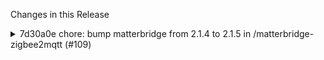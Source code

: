 Changes in this Release

<details><summary>7d30a0e chore: bump matterbridge from 2.1.4 to 2.1.5 in /matterbridge-zigbee2mqtt (#109)</summary>
chore: bump matterbridge from 2.1.4 to 2.1.5 in /matterbridge-zigbee2mqtt (#109)

Bumps [matterbridge](https://github.com/Luligu/matterbridge) from 2.1.4
to 2.1.5.
<details>
<summary>Release notes</summary>
<p><em>Sourced from <a
href="https://github.com/Luligu/matterbridge/releases">matterbridge's
releases</a>.</em></p>
<blockquote>
<h2>Release 2.1.5</h2>
<h3>Breaking Changes</h3>
<p>Starting from v. 2.0.0, Matterbridge is running only in mode edge (no
parameter needed and no badge in the frontend).</p>
<p>Starting from v. 2.1.0, the legacy old api of matter.js have been
completely removed from Matterbridge and from all plugins.</p>
<p>For this reason there is no compatibility with the old versions of
the plugins.</p>
<p>You need to update all plugins you use and Matterbridge in the same
moment.</p>
<p>I suggest to first update all plugins without restarting and then to
update Matterbridge so when it restarts, all versions will be the
latest.</p>
<p>If you use docker, all plugins are already installed in the image so
you just need to pull the new image.</p>
<p>Compatibility list:
matterbridge-shelly v. 1.1.5
matterbridge-zigbee2mqtt v. 2.4.4
matterbridge-somfy-tahoma v. 1.2.3
matterbridge-hass v. 0.0.8</p>
<h2>[2.1.5] - 2025-02-11</h2>
<h3>Added</h3>
<ul>
<li>[frontend]: Frontend v.2.4.1.</li>
<li>[frontend]: Optimized rendering of all pages.</li>
<li>[frontend]: Added cpuUsed, rss and heapUsed to
SystemInformation.</li>
<li>[frontend]: Added UiProvider.</li>
<li>[frontend]: Added wssSendCpuUpdate, wssSendMemoryUpdate and
wssSendSnackbarMessage.</li>
<li>[docker]: Added health check to docker images. See README-DOCKER.md
with the updated configuration.</li>
</ul>
<h3>Changed</h3>
<ul>
<li>[matterbridge]: Calls getNpmPackageVersion() instead of npm to get
latest version to optimize memory and cpu usage.</li>
<li>[matterbridge]: Memory optimization on MatterbridgeEndpoint.</li>
</ul>
<h3>Fixed</h3>
<ul>
<li>[matterbridge]: Refactor shutdown sequences for reset and factory
reset.</li>
<li>[matterbridge]: Refactor reset devices adding a wait of 1 sec to
allow matter to deliver all messages before shutting down.</li>
</ul>
<!-- raw HTML omitted -->
</blockquote>
</details>
<details>
<summary>Changelog</summary>
<p><em>Sourced from <a
href="https://github.com/Luligu/matterbridge/blob/main/CHANGELOG.md">matterbridge's
changelog</a>.</em></p>
<blockquote>
<h2>[2.1.5] - 2025-02-11</h2>
<h3>Added</h3>
<ul>
<li>[frontend]: Frontend v.2.4.1.</li>
<li>[frontend]: Optimized rendering of all pages.</li>
<li>[frontend]: Added cpuUsed, rss and heapUsed to
SystemInformation.</li>
<li>[frontend]: Added UiProvider.</li>
<li>[frontend]: Added wssSendCpuUpdate, wssSendMemoryUpdate and
wssSendSnackbarMessage.</li>
<li>[docker]: Added health check to docker images. See README-DOCKER.md
with the updated configuration.</li>
</ul>
<h3>Changed</h3>
<ul>
<li>[matterbridge]: Calls getNpmPackageVersion() instead of npm to get
latest version to optimize memory and cpu usage.</li>
<li>[matterbridge]: Memory optimization on MatterbridgeEndpoint.</li>
</ul>
<h3>Fixed</h3>
<ul>
<li>[matterbridge]: Refactor shutdown sequences for reset and factory
reset.</li>
<li>[matterbridge]: Refactor reset devices adding a wait of 1 sec to
allow matter to deliver all messages before shutting down.</li>
</ul>
<!-- raw HTML omitted -->
</blockquote>
</details>
<details>
<summary>Commits</summary>
<ul>
<li><a
href="https://github.com/Luligu/matterbridge/commit/338f34cf7abcbf2166f4c12cb16b746f902ad360"><code>338f34c</code></a>
Merge pull request <a
href="https://redirect.github.com/Luligu/matterbridge/issues/221">#221</a>
from Luligu/dev</li>
<li><a
href="https://github.com/Luligu/matterbridge/commit/a20618a4f5d2641a936dd5feeee7ba4bc6ce6132"><code>a20618a</code></a>
Release 2.1.5</li>
<li><a
href="https://github.com/Luligu/matterbridge/commit/41be055bd82ba53560028690e3f88aa5759249d5"><code>41be055</code></a>
Add curl installation to Dockerfile for docker health on latest</li>
<li><a
href="https://github.com/Luligu/matterbridge/commit/6f25a2aef66785e95008bd524cf699bf9e06da81"><code>6f25a2a</code></a>
Add curl installation to Dockerfile for docker health</li>
<li><a
href="https://github.com/Luligu/matterbridge/commit/998ccdadc6313a6ab74471662141266c6b5099d5"><code>998ccda</code></a>
Dev 2.1.5-dev.8</li>
<li><a
href="https://github.com/Luligu/matterbridge/commit/4f4566117c83af24ba5afc05b81bc4d19e7e19cf"><code>4f45661</code></a>
Set logger global callback to loger and matterlogger level</li>
<li><a
href="https://github.com/Luligu/matterbridge/commit/088ba1eabdb9a946b953d51a417189b3c4455717"><code>088ba1e</code></a>
Dev 2.1.5-dev.7</li>
<li><a
href="https://github.com/Luligu/matterbridge/commit/47d0ae79b3d77d5e7438959a313b1630d3639d9f"><code>47d0ae7</code></a>
Dev 2.1.5-dev.6</li>
<li><a
href="https://github.com/Luligu/matterbridge/commit/336ef647310c4b4d97f14efefc88f0adf7a53768"><code>336ef64</code></a>
Frontend 2.4.1</li>
<li><a
href="https://github.com/Luligu/matterbridge/commit/22f095d3729e4d95730e2f84bbdc607fc9a26a15"><code>22f095d</code></a>
Dev 2.1.5-dev.5</li>
<li>Additional commits viewable in <a
href="https://github.com/Luligu/matterbridge/compare/2.1.4...2.1.5">compare
view</a></li>
</ul>
</details>
<br />


[![Dependabot compatibility
score](https://dependabot-badges.githubapp.com/badges/compatibility_score?dependency-name=matterbridge&package-manager=npm_and_yarn&previous-version=2.1.4&new-version=2.1.5)](https://docs.github.com/en/github/managing-security-vulnerabilities/about-dependabot-security-updates#about-compatibility-scores)

Dependabot will resolve any conflicts with this PR as long as you don't
alter it yourself. You can also trigger a rebase manually by commenting
`@dependabot rebase`.

[//]: # (dependabot-automerge-start)
[//]: # (dependabot-automerge-end)

---

<details>
<summary>Dependabot commands and options</summary>
<br />

You can trigger Dependabot actions by commenting on this PR:
- `@dependabot rebase` will rebase this PR
- `@dependabot recreate` will recreate this PR, overwriting any edits
that have been made to it
- `@dependabot merge` will merge this PR after your CI passes on it
- `@dependabot squash and merge` will squash and merge this PR after
your CI passes on it
- `@dependabot cancel merge` will cancel a previously requested merge
and block automerging
- `@dependabot reopen` will reopen this PR if it is closed
- `@dependabot close` will close this PR and stop Dependabot recreating
it. You can achieve the same result by closing it manually
- `@dependabot show <dependency name> ignore conditions` will show all
of the ignore conditions of the specified dependency
- `@dependabot ignore this major version` will close this PR and stop
Dependabot creating any more for this major version (unless you reopen
the PR or upgrade to it yourself)
- `@dependabot ignore this minor version` will close this PR and stop
Dependabot creating any more for this minor version (unless you reopen
the PR or upgrade to it yourself)
- `@dependabot ignore this dependency` will close this PR and stop
Dependabot creating any more for this dependency (unless you reopen the
PR or upgrade to it yourself)


</details>

Signed-off-by: dependabot[bot] <support@github.com>
Co-authored-by: dependabot[bot] <49699333+dependabot[bot]@users.noreply.github.com></details>